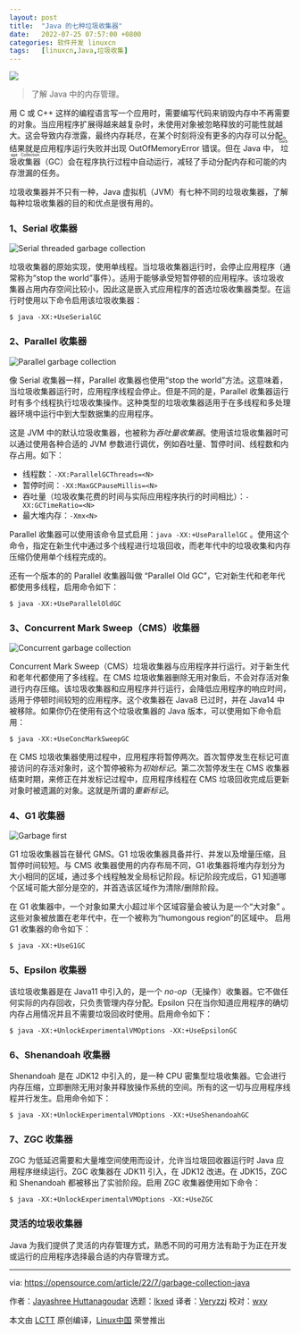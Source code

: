 ```yaml
---
layout: post
title:	"Java 的七种垃圾收集器"
date:	2022-07-25 07:57:00 +0800 
categories:	软件开发 linuxcn 
tags:	[linuxcn,Java,垃圾收集]
---
```



![](/Asserts/Images//attachment/album/202207/25/075744nw0c9c4vtvkgiuct.jpg)



> 
> 了解 Java 中的内存管理。
> 
> 
> 


用 C 或 C++ 这样的编程语言写一个应用时，需要编写代码来销毁内存中不再需要的对象。当应用程序扩展得越来越复杂时，未使用对象被忽略释放的可能性就越大。这会导致内存泄露，最终内存耗尽，在某个时刻将没有更多的内存可以分配。结果就是应用程序运行失败并出现 OutOfMemoryError 错误。但在 Java 中，<ruby> 垃圾收集器 <rt>  Garbage Collection </rt></ruby>（GC）会在程序执行过程中自动运行，减轻了手动分配内存和可能的内存泄漏的任务。


垃圾收集器并不只有一种，Java 虚拟机（JVM）有七种不同的垃圾收集器，了解每种垃圾收集器的目的和优点是很有用的。


### 1、Serial 收集器


![Serial threaded garbage collection](/Asserts/Images//attachment/album/202207/25/075857m2b4wp1hbwt1ubx9.png)


垃圾收集器的原始实现，使用单线程。当垃圾收集器运行时，会停止应用程序（通常称为“stop the world”事件）。适用于能够承受短暂停顿的应用程序。该垃圾收集器占用内存空间比较小，因此这是嵌入式应用程序的首选垃圾收集器类型。在运行时使用以下命令启用该垃圾收集器：



```
$ java -XX:+UseSerialGC

```

### 2、Parallel 收集器


![Parallel garbage collection](/Asserts/Images//attachment/album/202207/25/075906mkddaddkkvdf4qwr.png)


像 Serial 收集器一样，Parallel 收集器也使用“stop the world”方法。这意味着，当垃圾收集器运行时，应用程序线程会停止。但是不同的是，Parallel 收集器运行时有多个线程执行垃圾收集操作。这种类型的垃圾收集器适用于在多线程和多处理器环境中运行中到大型数据集的应用程序。


这是 JVM 中的默认垃圾收集器，也被称为*吞吐量收集器*。使用该垃圾收集器时可以通过使用各种合适的 JVM 参数进行调优，例如吞吐量、暂停时间、线程数和内存占用。如下：


* 线程数：`-XX:ParallelGCThreads=<N>`
* 暂停时间：`-XX:MaxGCPauseMillis=<N>`
* 吞吐量（垃圾收集花费的时间与实际应用程序执行的时间相比）：`-XX:GCTimeRatio=<N>`
* 最大堆内存：`-Xmx<N>`


Parallel 收集器可以使用该命令显式启用：`java -XX:+UseParallelGC` 。使用这个命令，指定在新生代中通过多个线程进行垃圾回收，而老年代中的垃圾收集和内存压缩仍使用单个线程完成的。


还有一个版本的的 Parallel 收集器叫做 “Parallel Old GC”，它对新生代和老年代都使用多线程，启用命令如下：



```
$ java -XX:+UseParallelOldGC

```

### 3、Concurrent Mark Sweep（CMS）收集器


![Concurrent garbage collection](/Asserts/Images//attachment/album/202207/25/075915c68icjz88wsn2tzq.png)


Concurrent Mark Sweep（CMS）垃圾收集器与应用程序并行运行。对于新生代和老年代都使用了多线程。在 CMS 垃圾收集器删除无用对象后，不会对存活对象进行内存压缩。该垃圾收集器和应用程序并行运行，会降低应用程序的响应时间，适用于停顿时间较短的应用程序。这个收集器在 Java8 已过时，并在 Java14 中被移除。如果你仍在使用有这个垃圾收集器的 Java 版本，可以使用如下命令启用：



```
$ java -XX:+UseConcMarkSweepGC

```

在 CMS 垃圾收集器使用过程中，应用程序将暂停两次。首次暂停发生在标记可直接访问的存活对象时，这个暂停被称为*初始标记*。第二次暂停发生在 CMS 收集器结束时期，来修正在并发标记过程中，应用程序线程在 CMS 垃圾回收完成后更新对象时被遗漏的对象。这就是所谓的*重新标记*。


### 4、G1 收集器


![Garbage first](/Asserts/Images//attachment/album/202207/25/075755ex2g94148qxqkch2.png)


G1 垃圾收集器旨在替代 GMS。G1 垃圾收集器具备并行、并发以及增量压缩，且暂停时间较短。与 CMS 收集器使用的内存布局不同，G1 收集器将堆内存划分为大小相同的区域，通过多个线程触发全局标记阶段。标记阶段完成后，G1 知道哪个区域可能大部分是空的，并首选该区域作为清除/删除阶段。


在 G1 收集器中，一个对象如果大小超过半个区域容量会被认为是一个“大对象” 。这些对象被放置在老年代中，在一个被称为“humongous region”的区域中。 启用 G1 收集器的命令如下：



```
$ java -XX:+UseG1GC

```

### 5、Epsilon 收集器


该垃圾收集器是在 Java11 中引入的，是一个 *no-op*（无操作）收集器。它不做任何实际的内存回收，只负责管理内存分配。Epsilon 只在当你知道应用程序的确切内存占用情况并且不需要垃圾回收时使用。启用命令如下：



```
$ java -XX:+UnlockExperimentalVMOptions -XX:+UseEpsilonGC

```

### 6、Shenandoah 收集器


Shenandoah 是在 JDK12 中引入的，是一种 CPU 密集型垃圾收集器。它会进行内存压缩，立即删除无用对象并释放操作系统的空间。所有的这一切与应用程序线程并行发生。启用命令如下：



```
$ java -XX:+UnlockExperimentalVMOptions -XX:+UseShenandoahGC

```

### 7、ZGC 收集器


ZGC 为低延迟需要和大量堆空间使用而设计，允许当垃圾回收器运行时 Java 应用程序继续运行。ZGC 收集器在 JDK11 引入，在 JDK12 改进。在 JDK15，ZGC 和 Shenandoah 都被移出了实验阶段。启用 ZGC 收集器使用如下命令：



```
$ java -XX:+UnlockExperimentalVMOptions -XX:+UseZGC

```

### 灵活的垃圾收集器


Java 为我们提供了灵活的内存管理方式，熟悉不同的可用方法有助于为正在开发或运行的应用程序选择最合适的内存管理方式。




---


via: <https://opensource.com/article/22/7/garbage-collection-java>


作者：[Jayashree Huttanagoudar](https://opensource.com/users/jayashree-huttanagoudar) 选题：[lkxed](https://github.com/lkxed) 译者：[Veryzzj](https://github.com/Veryzzj) 校对：[wxy](https://github.com/wxy)


本文由 [LCTT](https://github.com/LCTT/TranslateProject) 原创编译，[Linux中国](https://linux.cn/) 荣誉推出
